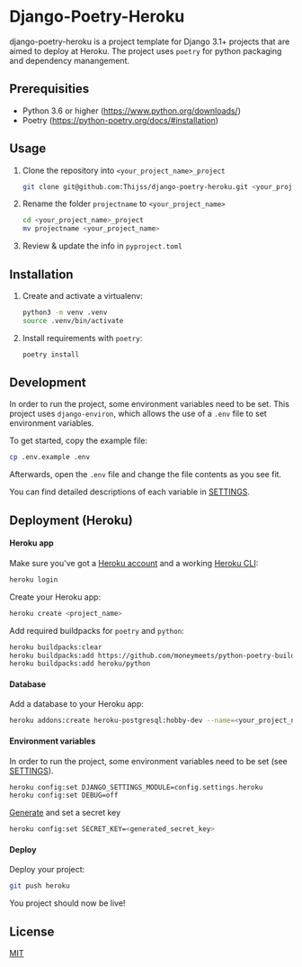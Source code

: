 # Django-Poetry-Heroku

django-poetry-heroku is a project template for Django 3.1+ projects that are aimed to deploy at Heroku.
The project uses `poetry` for python packaging and dependency manangement.

## Prerequisities

- Python 3.6 or higher (https://www.python.org/downloads/)
- Poetry (https://python-poetry.org/docs/#installation)

## Usage
1. Clone the repository into `<your_project_name>_project`
    ```bash
    git clone git@github.com:Thijss/django-poetry-heroku.git <your_project_name>_project
    ```
2. Rename the folder `projectname` to `<your_project_name>`
    ```bash
    cd <your_project_name>_project
    mv projectname <your_project_name>
    ```
3. Review & update the info in `pyproject.toml`

## Installation

1. Create and activate a virtualenv:
    ```bash
    python3 -m venv .venv
    source .venv/bin/activate
    ```
2. Install requirements with `poetry`:
    ```bash
    poetry install
    ```

## Development
In order to run the project, some environment variables need to be set.
This project uses `django-environ`, which allows the use of a `.env` file to set environment variables.

To get started, copy the example file:
```bash
cp .env.example .env
```
Afterwards, open the `.env` file and change the file contents as you see fit.

You can find detailed descriptions of each variable in [SETTINGS](SETTINGS.md).

## Deployment (Heroku)


#### Heroku app
Make sure you've got a [Heroku account](https://signup.heroku.com/)
and a working [Heroku CLI](https://devcenter.heroku.com/articles/heroku-cli#download-and-install):
```bash
heroku login
```

Create your Heroku app:
```bash
heroku create <project_name>
```

Add required buildpacks for `poetry` and `python`:
```bash
heroku buildpacks:clear
heroku buildpacks:add https://github.com/moneymeets/python-poetry-buildpack.git
heroku buildpacks:add heroku/python
```

#### Database
Add a database to your Heroku app:
```bash
heroku addons:create heroku-postgresql:hobby-dev --name=<your_project_name>-pg
```

#### Environment variables
In order to run the project, some environment variables need to be set (see [SETTINGS](SETTINGS.md)).
```bash
heroku config:set DJANGO_SETTINGS_MODULE=config.settings.heroku
heroku config:set DEBUG=off
```
[Generate](https://djecrety.ir/) and set a secret key
```bash
heroku config:set SECRET_KEY=<generated_secret_key>
```

#### Deploy
Deploy your project:
```bash
git push heroku
```

You project should now be live!


## License
[MIT](LICENSE)
